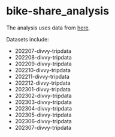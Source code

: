 # bike-share_analysis

The analysis uses data from [here](https://divvy-tripdata.s3.amazonaws.com/index.html).

Datasets include:
* 202207-divvy-tripdata
* 202208-divvy-tripdata
* 202209-divvy-tripdata
* 202210-divvy-tripdata
* 202211-divvy-tripdata
* 202212-divvy-tripdata
* 202301-divvy-tripdata
* 202302-divvy-tripdata
* 202303-divvy-tripdata
* 202304-divvy-tripdata
* 202305-divvy-tripdata
* 202306-divvy-tripdata
* 202307-divvy-tripdata
